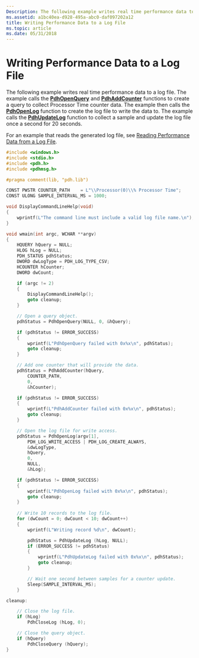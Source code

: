 ```yaml
---
Description: The following example writes real time performance data to a log file.
ms.assetid: a1bc40ea-d928-495a-abc0-daf097202a12
title: Writing Performance Data to a Log File
ms.topic: article
ms.date: 05/31/2018
---
```


# Writing Performance Data to a Log File

The following example writes real time performance data to a log file. The example calls the [**PdhOpenQuery**](/windows/desktop/api/Pdh/nf-pdh-pdhopenquerya) and [**PdhAddCounter**](/windows/desktop/api/Pdh/nf-pdh-pdhaddcountera) functions to create a query to collect Processor Time counter data. The example then calls the [**PdhOpenLog**](/windows/desktop/api/Pdh/nf-pdh-pdhopenloga) function to create the log file to write the data to. The example calls the [**PdhUpdateLog**](/windows/desktop/api/Pdh/nf-pdh-pdhupdateloga) function to collect a sample and update the log file once a second for 20 seconds.

For an example that reads the generated log file, see [Reading Performance Data from a Log File](reading-performance-data-from-a-log-file.md).


```C++
#include <windows.h>
#include <stdio.h>
#include <pdh.h>
#include <pdhmsg.h>

#pragma comment(lib, "pdh.lib")

CONST PWSTR COUNTER_PATH    = L"\\Processor(0)\\% Processor Time";
CONST ULONG SAMPLE_INTERVAL_MS = 1000;

void DisplayCommandLineHelp(void)
{
    wprintf(L"The command line must include a valid log file name.\n"); 
}

void wmain(int argc, WCHAR **argv)
{
    HQUERY hQuery = NULL;
    HLOG hLog = NULL;
    PDH_STATUS pdhStatus;
    DWORD dwLogType = PDH_LOG_TYPE_CSV;
    HCOUNTER hCounter;
    DWORD dwCount;

    if (argc != 2) 
    {
        DisplayCommandLineHelp();
        goto cleanup;
    }

    // Open a query object.
    pdhStatus = PdhOpenQuery(NULL, 0, &hQuery);

    if (pdhStatus != ERROR_SUCCESS)
    {
        wprintf(L"PdhOpenQuery failed with 0x%x\n", pdhStatus);
        goto cleanup;
    }

    // Add one counter that will provide the data.
    pdhStatus = PdhAddCounter(hQuery,
        COUNTER_PATH,
        0,
        &hCounter);

    if (pdhStatus != ERROR_SUCCESS)
    {
        wprintf(L"PdhAddCounter failed with 0x%x\n", pdhStatus);
        goto cleanup;
    }

    // Open the log file for write access.
    pdhStatus = PdhOpenLog(argv[1], 
        PDH_LOG_WRITE_ACCESS | PDH_LOG_CREATE_ALWAYS,
        &dwLogType,
        hQuery,
        0, 
        NULL,
        &hLog);

    if (pdhStatus != ERROR_SUCCESS)
    {
        wprintf(L"PdhOpenLog failed with 0x%x\n", pdhStatus);
        goto cleanup;
    }
 
    // Write 10 records to the log file.
    for (dwCount = 0; dwCount < 10; dwCount++) 
    {
        wprintf(L"Writing record %d\n", dwCount);

        pdhStatus = PdhUpdateLog (hLog, NULL);
        if (ERROR_SUCCESS != pdhStatus)
        {
            wprintf(L"PdhUpdateLog failed with 0x%x\n", pdhStatus);
            goto cleanup;
        }

        // Wait one second between samples for a counter update.
        Sleep(SAMPLE_INTERVAL_MS); 
    }

cleanup:

    // Close the log file.
    if (hLog)
        PdhCloseLog (hLog, 0);

    // Close the query object.
    if (hQuery)
        PdhCloseQuery (hQuery);
}
```



 

 



